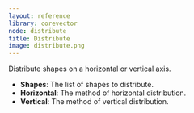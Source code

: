 ```yaml
---
layout: reference
library: corevector
node: distribute
title: Distribute
image: distribute.png
---
```

Distribute shapes on a horizontal or vertical axis.

* **Shapes**: The list of shapes to distribute.
* **Horizontal**: The method of horizontal distribution.
* **Vertical**: The method of vertical distribution.
